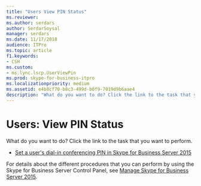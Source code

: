 ```yaml
---
title: "Users View PIN Status"
ms.reviewer: 
ms.author: serdars
author: SerdarSoysal
manager: serdars
ms.date: 11/17/2018
audience: ITPro
ms.topic: article
f1.keywords:
- CSH
ms.custom:
- ms.lync.lscp.UserViewPin
ms.prod: skype-for-business-itpro
ms.localizationpriority: medium
ms.assetid: e4b8cf70-b8c3-499d-b0f9-7019d9b6aae4
description: "What do you want to do? Click the link to the task that you want to perform."
---
```


# Users: View PIN Status
 
What do you want to do? Click the link to the task that you want to perform.
  
- [Set a user's dial-in conferencing PIN in Skype for Business Server 2015](../../manage/authentication/set-a-user-s-dial-in-conferencing-pin.md)
    
For details about the different procedures that you can perform by using the Skype for Business Server Control Panel, see [Manage Skype for Business Server 2015](../../manage/manage.md).

